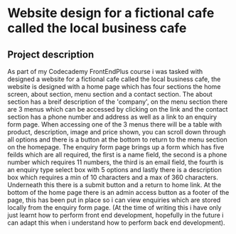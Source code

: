 Website design for a fictional cafe called the local business cafe
=================================================================
Project description
-------------------
As part of my Codecademy FrontEndPlus course i was tasked with designed a website for a fictional cafe called the local business cafe, the website is designed with a home page which has four sections the home screen, about section, menu section and a contact section.
The about section has a breif description of the 'company', on the menu section there are 3 menus which can be accessed by clicking on the link and the contact section has a phone number and address as well as a link to an enquiry form page.
When accessing one of the 3 menus there will be a table with product, description, image and price shown, you can scroll down through all options and there is a button at the bottom to return to the menu section on the homepage.
The enquiry form page brings up a form which has five feilds which are all required, the first is a name field, the second is a phone number which requires 11 numbers, the third is an email field, the fourth is an enquiry type select box with 5 options and lastly there is a description box which requires a min of 10 characters and a max of 360 characters. Underneath this there is a submit button and a return to home link.
At the bottom of the home page there is an admin access button as a footer of the page, this has been put in place so i can view enquiries which are stored locally from the enquiry form page. (At the time of writing this i have only just learnt how to perform front end development, hopefully in the future i can adapt this when i understand how to perform back end development).  
